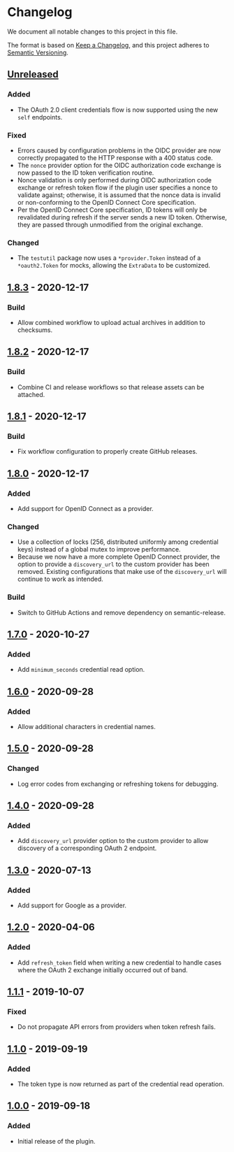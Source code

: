 # Changelog

We document all notable changes to this project in this file.

The format is based on [Keep a Changelog](https://keepachangelog.com/en/1.0.0/),
and this project adheres to [Semantic
Versioning](https://semver.org/spec/v2.0.0.html).

## [Unreleased]

### Added

* The OAuth 2.0 client credentials flow is now supported using the new `self`
  endpoints.

### Fixed

* Errors caused by configuration problems in the OIDC provider are now correctly
  propagated to the HTTP response with a 400 status code.
* The `nonce` provider option for the OIDC authorization code exchange is now
  passed to the ID token verification routine.
* Nonce validation is only performed during OIDC authorization code exchange or
  refresh token flow if the plugin user specifies a nonce to validate against;
  otherwise, it is assumed that the nonce data is invalid or non-conforming to
  the OpenID Connect Core specification.
* Per the OpenID Connect Core specification, ID tokens will only be revalidated
  during refresh if the server sends a new ID token. Otherwise, they are passed
  through unmodified from the original exchange.

### Changed

* The `testutil` package now uses a `*provider.Token` instead of a
  `*oauth2.Token` for mocks, allowing the `ExtraData` to be customized.

## [1.8.3] - 2020-12-17

### Build

* Allow combined workflow to upload actual archives in addition to checksums.

## [1.8.2] - 2020-12-17

### Build

* Combine CI and release workflows so that release assets can be attached.

## [1.8.1] - 2020-12-17

### Build

* Fix workflow configuration to properly create GitHub releases.

## [1.8.0] - 2020-12-17

### Added

* Add support for OpenID Connect as a provider.

### Changed

* Use a collection of locks (256, distributed uniformly among credential keys)
  instead of a global mutex to improve performance.
* Because we now have a more complete OpenID Connect provider, the option to
  provide a `discovery_url` to the custom provider has been removed. Existing
  configurations that make use of the `discovery_url` will continue to work as
  intended.

### Build

* Switch to GitHub Actions and remove dependency on semantic-release.

## [1.7.0] - 2020-10-27

### Added

* Add `minimum_seconds` credential read option.

## [1.6.0] - 2020-09-28

### Added

* Allow additional characters in credential names.

## [1.5.0] - 2020-09-28

### Changed

* Log error codes from exchanging or refreshing tokens for debugging.

## [1.4.0] - 2020-09-28

### Added

* Add `discovery_url` provider option to the custom provider to allow discovery
  of a corresponding OAuth 2 endpoint.

## [1.3.0] - 2020-07-13

### Added

* Add support for Google as a provider.

## [1.2.0] - 2020-04-06

### Added

* Add `refresh_token` field when writing a new credential to handle cases where
  the OAuth 2 exchange initially occurred out of band.

## [1.1.1] - 2019-10-07

### Fixed

* Do not propagate API errors from providers when token refresh fails.

## [1.1.0] - 2019-09-19

### Added

* The token type is now returned as part of the credential read operation.

## [1.0.0] - 2019-09-18

### Added

* Initial release of the plugin.

[Unreleased]: https://github.com/puppetlabs/vault-plugin-secrets-oauthapp/compare/v1.8.3...HEAD
[1.8.3]: https://github.com/puppetlabs/vault-plugin-secrets-oauthapp/compare/v1.8.2...v1.8.3
[1.8.2]: https://github.com/puppetlabs/vault-plugin-secrets-oauthapp/compare/v1.8.1...v1.8.2
[1.8.1]: https://github.com/puppetlabs/vault-plugin-secrets-oauthapp/compare/v1.8.0...v1.8.1
[1.8.0]: https://github.com/puppetlabs/vault-plugin-secrets-oauthapp/compare/v1.7.0...v1.8.0
[1.7.0]: https://github.com/puppetlabs/vault-plugin-secrets-oauthapp/compare/v1.6.0...v1.7.0
[1.6.0]: https://github.com/puppetlabs/vault-plugin-secrets-oauthapp/compare/v1.5.0...v1.6.0
[1.5.0]: https://github.com/puppetlabs/vault-plugin-secrets-oauthapp/compare/v1.4.0...v1.5.0
[1.4.0]: https://github.com/puppetlabs/vault-plugin-secrets-oauthapp/compare/v1.3.0...v1.4.0
[1.3.0]: https://github.com/puppetlabs/vault-plugin-secrets-oauthapp/compare/v1.2.0...v1.3.0
[1.2.0]: https://github.com/puppetlabs/vault-plugin-secrets-oauthapp/compare/v1.1.1...v1.2.0
[1.1.1]: https://github.com/puppetlabs/vault-plugin-secrets-oauthapp/compare/v1.1.0...v1.1.1
[1.1.0]: https://github.com/puppetlabs/vault-plugin-secrets-oauthapp/compare/v1.0.0...v1.1.0
[1.0.0]: https://github.com/puppetlabs/vault-plugin-secrets-oauthapp/compare/3322c7fdad569beefe2f476e977b38f8a87e18a4...v1.0.0
